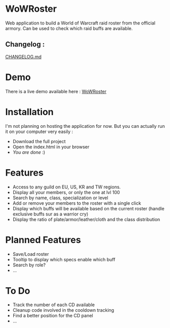 WoWRoster
=========
Web application to build a World of Warcraft raid roster from the official armory. Can be used to check which raid buffs are available.

## Changelog :
[CHANGELOG.md](https://github.com/KyneSilverhide/WoWRoster/blob/master/CHANGELOG.md#changelog-)

# Demo
There is a live demo available here : [WoWRoster](http://ks305642.kimsufi.com/kyne/WoWRoster/)

# Installation
I'm not planning on hosting the application for now. But you can actually run it on your computer very easily :
* Download the full project
* Open the index.html in your browser
* *You are done* :)

# Features
* Access to any guild on EU, US, KR and TW regions.
* Display all your members, or only the one at lvl 100
* Search by name, class, specialization or level
* Add or remove your members to the roster with a single click
* Display which buffs will be available based on the current roster (handle exclusive buffs sur as a warrior cry)
* Display the ratio of plate/armor/leather/cloth and the class distribution

# Planned Features
* Save/Load roster
* Tooltip to display which specs enable which buff
* Search by role?
* ...

# To Do
* Track the number of each CD available
* Cleanup code involved in the cooldown tracking
* Find a better position for the CD panel
* ...
